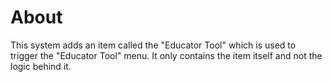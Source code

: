 # About

This system adds an item called the "Educator Tool" which is used to trigger the "Educator Tool" menu. It only contains the item itself and not the logic behind it. 